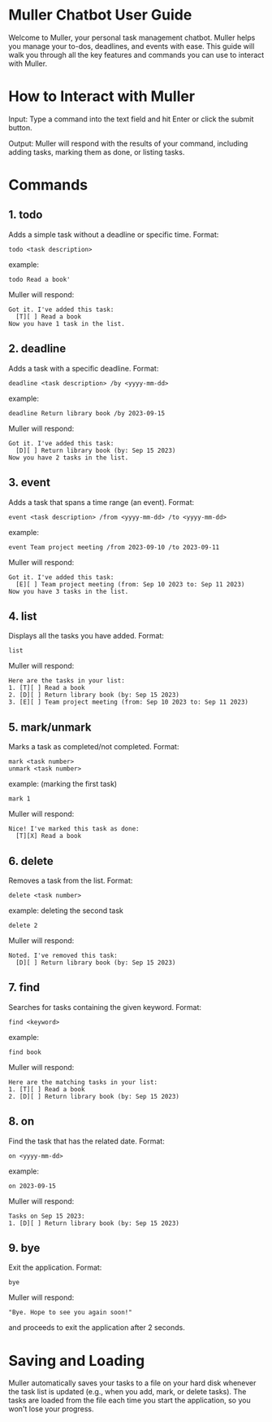 # Muller Chatbot User Guide

Welcome to Muller, your personal task management chatbot. Muller helps you manage your to-dos, deadlines, and events with ease. This guide will walk you through all the key features and commands you can use to interact with Muller.

# How to Interact with Muller

Input: Type a command into the text field and hit Enter or click the submit button.

Output: Muller will respond with the results of your command, including adding tasks, marking them as done, or listing tasks.

# Commands
## 1. todo
Adds a simple task without a deadline or specific time.
Format:
```
todo <task description>
```
example: 
```
todo Read a book'
```
Muller will respond:
```
Got it. I've added this task:
  [T][ ] Read a book
Now you have 1 task in the list.

```
## 2. deadline
Adds a task with a specific deadline.
Format:
```
deadline <task description> /by <yyyy-mm-dd>
```
example: 
```
deadline Return library book /by 2023-09-15
```
Muller will respond:
```
Got it. I've added this task:
  [D][ ] Return library book (by: Sep 15 2023)
Now you have 2 tasks in the list.
```
## 3. event
Adds a task that spans a time range (an event).
Format:
```
event <task description> /from <yyyy-mm-dd> /to <yyyy-mm-dd>
```
example: 
```
event Team project meeting /from 2023-09-10 /to 2023-09-11
```
Muller will respond:
```
Got it. I've added this task:
  [E][ ] Team project meeting (from: Sep 10 2023 to: Sep 11 2023)
Now you have 3 tasks in the list.
```
## 4. list
Displays all the tasks you have added.
Format:
```
list
```
Muller will respond:
```
Here are the tasks in your list:
1. [T][ ] Read a book
2. [D][ ] Return library book (by: Sep 15 2023)
3. [E][ ] Team project meeting (from: Sep 10 2023 to: Sep 11 2023)
```
## 5. mark/unmark
Marks a task as completed/not completed.
Format:
```
mark <task number>
unmark <task number>
```
example: (marking the first task)
```
mark 1
```
Muller will respond:
```
Nice! I've marked this task as done:
  [T][X] Read a book
```
## 6. delete
Removes a task from the list.
Format:
```
delete <task number>
```
example: deleting the second task
```
delete 2
```
Muller will respond:
```
Noted. I've removed this task:
  [D][ ] Return library book (by: Sep 15 2023)
```
## 7. find
Searches for tasks containing the given keyword.
Format:
```
find <keyword>
```
example: 
```
find book
```
Muller will respond:
```
Here are the matching tasks in your list:
1. [T][ ] Read a book
2. [D][ ] Return library book (by: Sep 15 2023)
```
## 8. on
Find the task that has the related date.
Format:
```
on <yyyy-mm-dd>
```
example: 
```
on 2023-09-15
```
Muller will respond:
```
Tasks on Sep 15 2023:
1. [D][ ] Return library book (by: Sep 15 2023)
```
## 9. bye
Exit the application.
Format:
```
bye
```
Muller will respond:
```
"Bye. Hope to see you again soon!"
```
and proceeds to exit the application after 2 seconds.

# Saving and Loading

Muller automatically saves your tasks to a file on your hard disk whenever the task list is updated (e.g., when you add, mark, or delete tasks). The tasks are loaded from the file each time you start the application, so you won't lose your progress.
